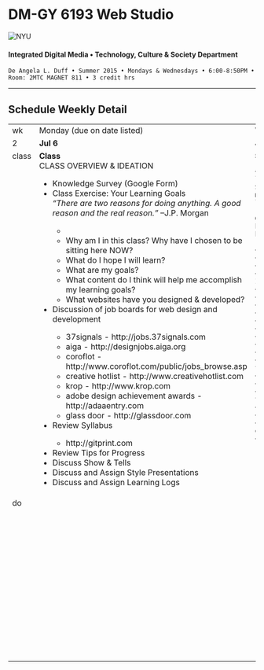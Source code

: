 # DM-GY 6193 Web Studio

![NYU](http://ws2.polishedsolid.com/de/nyu_soe_logo.png)
#### Integrated Digital Media • Technology, Culture & Society Department

    De Angela L. Duff • Summer 2015 • Mondays & Wednesdays • 6:00-8:50PM • Room: 2MTC MAGNET 811 • 3 credit hrs

---

## Schedule Weekly Detail

<table>
<tr>
<td>wk</td>
<td>Monday (due on date listed)</td>
<td>Wednesday (due on date listed)</td>
</tr>
<!-- first week -->
<tr>
        <td valign="top" width="4%">2</td>
        <td valign="top" width="48%"><strong>Jul 6</strong></td>
        <td valign="top" width="48%"><strong>Jul 8</strong></td>
    </tr>
 <tr>
        <td valign="top">class</td>
        <td valign="top">
        <strong>Class</strong><br>CLASS OVERVIEW &amp; IDEATION 
<ul>
<li>Knowledge Survey (Google Form)</li>
<li>Class Exercise: Your Learning Goals<br><i>“There are two reasons for doing anything. A good reason and the real reason.”</i> –J.P. Morgan</li>
    <ul>
    <li>
    <li>Why am I in this class? Why have I chosen to be sitting here NOW?</li>
    <li>What do I hope I will learn?</li> 
    <li>What are my goals?</li>
    <li>What content do I think will help me accomplish my learning goals?</li>
    <li>What websites have you designed &amp; developed?</li>
    </ul>
<li>Discussion of job boards for web design and development</li>
    <ul>
    <li>37signals - http://jobs.37signals.com</li>
    <li>aiga - http://designjobs.aiga.org</li>
    <li>coroflot - http://www.coroflot.com/public/jobs_browse.asp</li>
    <li>creative hotlist - http://www.creativehotlist.com</li>
    <li>krop - http://www.krop.com</li>
    <li>adobe design achievement awards - http://adaaentry.com</li>
    <li>glass door - http://glassdoor.com</li>
    </ul>
<li>Review Syllabus</li>
    <ul>
    <li>http://gitprint.com</li>
    </ul>
<li>Review Tips for Progress</li>
<li>Discuss Show &amp; Tells</li>
<li>Discuss and Assign Style Presentations</li>
<li>Discuss and Assign Learning Logs</li>
</ul></td>
<td valign="top"><b>Style Presentations Due</b><br>

    <p>Each student will choose 2 from the list below to present to the class. Share a brief introduction about your movement, artist, or designer and at least 3 images.</p>

    Great resources are:<br>
    http://images.google.com<br>
    http://www.designishistory.com/home<br>
 
    <ol>
    <li>Russian Constructivism</li>
    <li>Bauhaus</li>
    <li>Swiss Design (AKA Swiss Style or International Style)</li>
    <li>Josef Müller-Brockmann</li>
    <li>New Wave</li>
    <li>Dada</li>
    <li>De Stijl</li>
    <li>Psychedelic Art (The Fillmore)</li>
    <li>Semiotics (the study of symbols)</li>
    <li>Art Nouveau</li>
    <li>Art Deco</li>
    <li>David Carson (design and typography)</li>
    <li>Punk Aesthetic (Art Chantry)</li>
    <li>House Industries (typography)</li>
    <li>Stefan Sagmeister (design and typography)</li>
    <li>Paula Scher (design and typography)</li>
    <li>Hi Res! (web design and development)</li>
    </ol></td>
</tr>
<tr>
        <td valign="top">do</td>
        <td valign="top"></td>
        <td valign="top">
        <ul>
            <li>Research and prepare style presentation</li>
            <li>Learning Log for as many as needed based on your current knowledge and skill level:</li>
                <ul>
                <li>HTML/CSS</li>
                <li>HTML5/CSS3</li>
                <li>git/github</li>
                <li>Javascript/JQuery</li>
                <li>The Reponsive Web (Media Queries)</li>
                <li>Frameworks (Bootstrap and Foundation)</li>
                <li>CSS Preprocessor: SASS</li>
                </ul>
        </ul></td>
</tr>
</table>